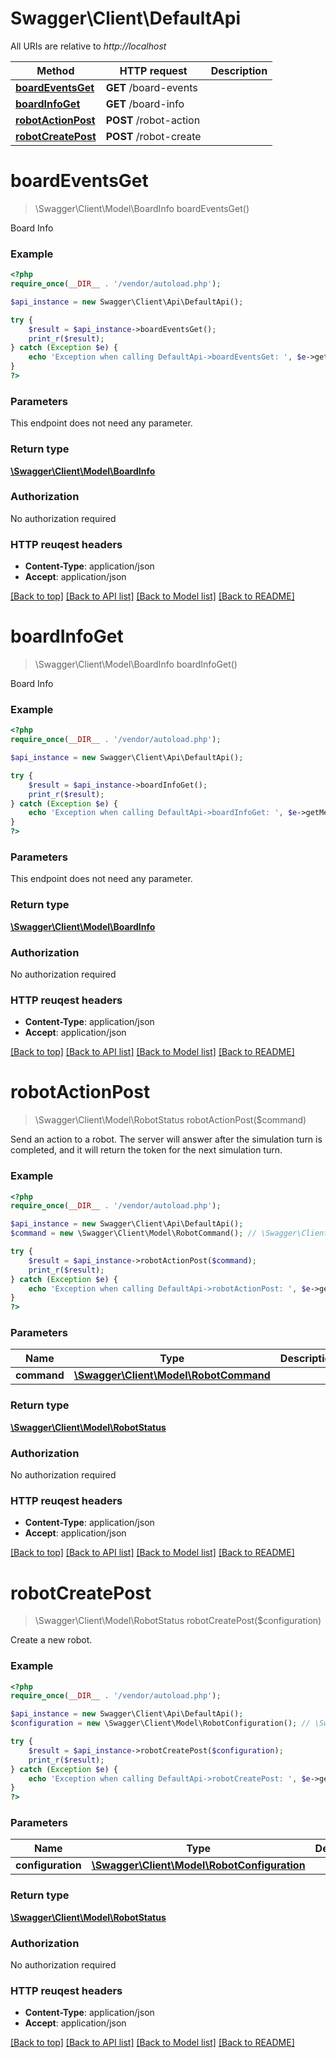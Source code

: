# Swagger\Client\DefaultApi

All URIs are relative to *http://localhost*

Method | HTTP request | Description
------------- | ------------- | -------------
[**boardEventsGet**](DefaultApi.md#boardEventsGet) | **GET** /board-events | 
[**boardInfoGet**](DefaultApi.md#boardInfoGet) | **GET** /board-info | 
[**robotActionPost**](DefaultApi.md#robotActionPost) | **POST** /robot-action | 
[**robotCreatePost**](DefaultApi.md#robotCreatePost) | **POST** /robot-create | 


# **boardEventsGet**
> \Swagger\Client\Model\BoardInfo boardEventsGet()



Board Info

### Example 
```php
<?php
require_once(__DIR__ . '/vendor/autoload.php');

$api_instance = new Swagger\Client\Api\DefaultApi();

try { 
    $result = $api_instance->boardEventsGet();
    print_r($result);
} catch (Exception $e) {
    echo 'Exception when calling DefaultApi->boardEventsGet: ', $e->getMessage(), "\n";
}
?>
```

### Parameters
This endpoint does not need any parameter.

### Return type

[**\Swagger\Client\Model\BoardInfo**](BoardInfo.md)

### Authorization

No authorization required

### HTTP reuqest headers

 - **Content-Type**: application/json
 - **Accept**: application/json

[[Back to top]](#) [[Back to API list]](../README.md#documentation-for-api-endpoints) [[Back to Model list]](../README.md#documentation-for-models) [[Back to README]](../README.md)

# **boardInfoGet**
> \Swagger\Client\Model\BoardInfo boardInfoGet()



Board Info

### Example 
```php
<?php
require_once(__DIR__ . '/vendor/autoload.php');

$api_instance = new Swagger\Client\Api\DefaultApi();

try { 
    $result = $api_instance->boardInfoGet();
    print_r($result);
} catch (Exception $e) {
    echo 'Exception when calling DefaultApi->boardInfoGet: ', $e->getMessage(), "\n";
}
?>
```

### Parameters
This endpoint does not need any parameter.

### Return type

[**\Swagger\Client\Model\BoardInfo**](BoardInfo.md)

### Authorization

No authorization required

### HTTP reuqest headers

 - **Content-Type**: application/json
 - **Accept**: application/json

[[Back to top]](#) [[Back to API list]](../README.md#documentation-for-api-endpoints) [[Back to Model list]](../README.md#documentation-for-models) [[Back to README]](../README.md)

# **robotActionPost**
> \Swagger\Client\Model\RobotStatus robotActionPost($command)



Send an action to a robot. The server will answer after the simulation turn is completed, and it will return the token for the next simulation turn.

### Example 
```php
<?php
require_once(__DIR__ . '/vendor/autoload.php');

$api_instance = new Swagger\Client\Api\DefaultApi();
$command = new \Swagger\Client\Model\RobotCommand(); // \Swagger\Client\Model\RobotCommand | 

try { 
    $result = $api_instance->robotActionPost($command);
    print_r($result);
} catch (Exception $e) {
    echo 'Exception when calling DefaultApi->robotActionPost: ', $e->getMessage(), "\n";
}
?>
```

### Parameters

Name | Type | Description  | Notes
------------- | ------------- | ------------- | -------------
 **command** | [**\Swagger\Client\Model\RobotCommand**](\Swagger\Client\Model\RobotCommand.md)|  | 

### Return type

[**\Swagger\Client\Model\RobotStatus**](RobotStatus.md)

### Authorization

No authorization required

### HTTP reuqest headers

 - **Content-Type**: application/json
 - **Accept**: application/json

[[Back to top]](#) [[Back to API list]](../README.md#documentation-for-api-endpoints) [[Back to Model list]](../README.md#documentation-for-models) [[Back to README]](../README.md)

# **robotCreatePost**
> \Swagger\Client\Model\RobotStatus robotCreatePost($configuration)



Create a new robot.

### Example 
```php
<?php
require_once(__DIR__ . '/vendor/autoload.php');

$api_instance = new Swagger\Client\Api\DefaultApi();
$configuration = new \Swagger\Client\Model\RobotConfiguration(); // \Swagger\Client\Model\RobotConfiguration | 

try { 
    $result = $api_instance->robotCreatePost($configuration);
    print_r($result);
} catch (Exception $e) {
    echo 'Exception when calling DefaultApi->robotCreatePost: ', $e->getMessage(), "\n";
}
?>
```

### Parameters

Name | Type | Description  | Notes
------------- | ------------- | ------------- | -------------
 **configuration** | [**\Swagger\Client\Model\RobotConfiguration**](\Swagger\Client\Model\RobotConfiguration.md)|  | 

### Return type

[**\Swagger\Client\Model\RobotStatus**](RobotStatus.md)

### Authorization

No authorization required

### HTTP reuqest headers

 - **Content-Type**: application/json
 - **Accept**: application/json

[[Back to top]](#) [[Back to API list]](../README.md#documentation-for-api-endpoints) [[Back to Model list]](../README.md#documentation-for-models) [[Back to README]](../README.md)

